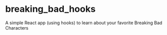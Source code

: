 # breaking_bad_hooks
A simple React app (using hooks) to learn about your favorite Breaking Bad Characters 
